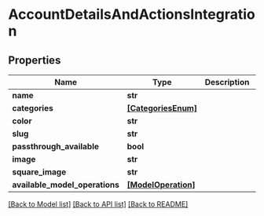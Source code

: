 # AccountDetailsAndActionsIntegration


## Properties
Name | Type | Description | Notes
------------ | ------------- | ------------- | -------------
**name** | **str** |  | 
**categories** | [**[CategoriesEnum]**](CategoriesEnum.md) |  | 
**color** | **str** |  | 
**slug** | **str** |  | 
**passthrough_available** | **bool** |  | 
**image** | **str** |  | [optional] 
**square_image** | **str** |  | [optional] 
**available_model_operations** | [**[ModelOperation]**](ModelOperation.md) |  | [optional] 

[[Back to Model list]](../README.md#documentation-for-models) [[Back to API list]](../README.md#documentation-for-api-endpoints) [[Back to README]](../README.md)


